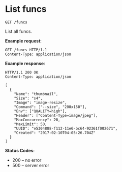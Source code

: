 # List funcs

`GET /funcs`

List all funcs.

**Example request**:

```
GET /funcs HTTP/1.1
Content-Type: application/json
```

**Example response**:

```
HTTP/1.1 200 OK
Content-Type: application/json

[
  {
    "Name": "thumbnail",
    "Size": "s4",
    "Image": "image-resize",
    "Command": ["--size", "200x150"],
    "Env": ["QUALITY=high"],
    "Header": ["Content-Type=image/jpeg"],
    "MaxConcurrency": 20,
    "MaxLimit": 50,
    "UUID": "e5304888-f112-11e6-bc64-92361f002671",
    "Created": "2017-02-10T04:05:26.704Z"
  }
]
```

**Status Codes**:

* 200 – no error
* 500 – server error
